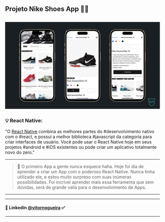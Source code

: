 ## Projeto Nike Shoes App 📱👟

![alt text](/project-mockup.png)
---
### 💡 React Native:
"O [React Native](https://reactnative.dev/) combina as melhores partes do #desenvolvimento nativo com o #react, e possui a melhor biblioteca #javascript da categoria para criar interfaces de usuário.
Você pode usar o React Native hoje em seus projetos #android e #iOS existentes ou pode criar um aplicativo totalmente novo do zero."

---
>🚀 O primeiro App a gente nunca esquece haha. Hoje foi dia de aprender a criar um App com o poderoso React Native. Nunca tinha utilizado ele, e estou muito surpreso com suas inúmeras possibilidades. Foi incrível aprender mais essa ferramenta que sem dúvidas, será de grande valia para o desenvolvimento de Apps. 
---
---
#### 🔗 Linkedin [@vitornogueira](https://www.linkedin.com/in/vitor-noqueira-913a9284/) ✅
---


